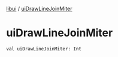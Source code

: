 [libui](index.md) / [uiDrawLineJoinMiter](./ui-draw-line-join-miter.md)

# uiDrawLineJoinMiter

`val uiDrawLineJoinMiter: Int`